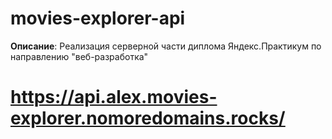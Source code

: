 # movies-explorer-api
**Описание**: Реализация серверной части диплома Яндекс.Практикум по направлению "веб-разработка"

# https://api.alex.movies-explorer.nomoredomains.rocks/
